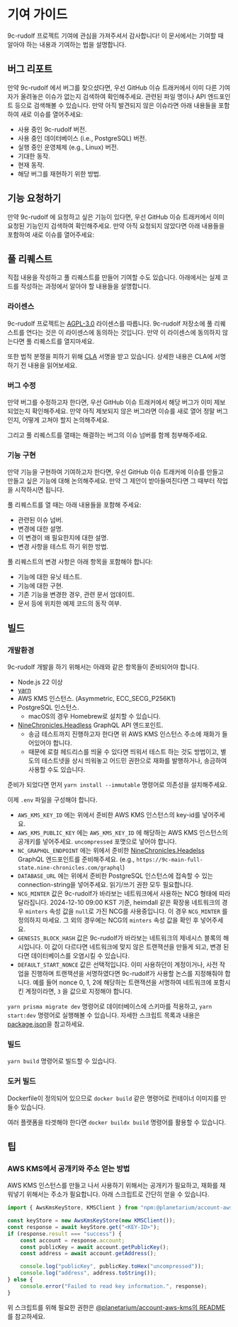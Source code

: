# 기여 가이드

9c-rudolf 프로젝트 기여에 관심을 가져주셔서 감사합니다! 이 문서에서는 기여할 때 알아야 하는 내용과 기여하는 법을 설명합니다.

## 버그 리포트

만약 9c-rudolf 에서 버그를 찾으셨다면, 우선 GitHub 이슈 트래커에서 이미 다른 기여자가 올려놓은 이슈가 없는지 검색하여 확인해주세요. 관련된 파일 명이나 API 엔드포인트 등으로 검색해볼 수 있습니다. 만약 아직 발견되지 않은 이슈라면 아래 내용들을 포함하여 새로 이슈를 열어주세요:

- 사용 중인 9c-rudolf 버전.
- 사용 중인 데이터베이스 (i.e., PostgreSQL) 버전.
- 실행 중인 운영체제 (e.g., Linux) 버전.
- 기대한 동작.
- 현재 동작.
- 해당 버그를 재현하기 위한 방법.

## 기능 요청하기

만약 9c-rudolf 에 요청하고 싶은 기능이 있다면, 우선 GitHub 이슈 트래커에서 이미 요청된 기능인지 검색하여 확인해주세요. 만약 아직 요청되지 않았다면 아래 내용들을 포함하여 새로 이슈를 열어주세요:

## 풀 리퀘스트

직접 내용을 작성하고 풀 리퀘스트를 만들어 기여할 수도 있습니다. 아래에서는 실제 코드를 작성하는 과정에서 알아야 할 내용들을 설명합니다.

### 라이센스

9c-rudolf 프로젝트는 [AGPL-3.0][agpl-3.0] 라이센스를 따릅니다. 9c-rudolf 저장소에 풀 리퀘스트를 연다는 것은 이 라이센스에 동의하는 것입니다. 만약 이 라이센스에 동의하지 않는다면 풀 리퀘스트를 열지마세요.

또한 법적 분쟁을 피하기 위해 [CLA][CLA] 서명을 받고 있습니다. 상세한 내용은 CLA에 서명하기 전 내용을 읽어보세요.

[agpl-3.0]: https://www.gnu.org/licenses/agpl-3.0.en.html
[CLA]: https://en.wikipedia.org/wiki/Contributor_License_Agreement

### 버그 수정

만약 버그를 수정하고자 한다면, 우선 GitHub 이슈 트래커에서 해당 버그가 이미 제보 되었는지 확인해주세요. 만약 아직 제보되지 않은 버그라면 이슈를 새로 열어 정말 버그인지, 어떻게 고쳐야 할지 논의해주세요.

그리고 풀 리퀘스트를 열때는 해결하는 버그의 이슈 넘버를 함께 첨부해주세요.

### 기능 구현

만약 기능을 구현하여 기여하고자 한다면, 우선 GitHub 이슈 트래커에 이슈를 만들고 만들고 싶은 기능에 대해 논의해주세요. 만약 그 제안이 받아들여진다면 그 때부터 작업을 시작하시면 됩니다. 

풀 리퀘스트를 열 때는 아래 내용들을 포함해 주세요:

 - 관련된 이슈 넘버.
 - 변경에 대한 설명.
 - 이 변경이 왜 필요한지에 대한 설명.
 - 변경 사항을 테스트 하기 위한 방법.

풀 리퀘스트의 변경 사항은 아래 항목을 포함해야 합니다:

 - 기능에 대한 유닛 테스트.
 - 기능에 대한 구현.
 - 기존 기능을 변경한 경우, 관련 문서 업데이트.
 - 문서 등에 위치한 예제 코드의 동작 여부.

## 빌드

### 개발환경

9c-rudolf 개발을 하기 위해서는 아래와 같은 항목들이 준비되어야 합니다.

 - Node.js 22 이상
 - [yarn]
 - AWS KMS 인스턴스. (Asymmetric, ECC_SECG_P256K1)
 - PostgreSQL 인스턴스.
   - macOS의 경우 Homebrew로 설치할 수 있습니다.
 - [NineChronicles.Headless][9c-headless] GraphQL API 엔드포인트.
   - 송금 테스트까지 진행하고자 한다면 위 AWS KMS 인스턴스 주소에 재화가 들어있어야 합니다.
   - 때문에 로컬 헤드리스를 띄울 수 있다면 띄워서 테스트 하는 것도 방법이고, 별도의 테스트넷을 상시 띄워놓고 어드민 권한으로 재화를 발행하거나, 송금하여 사용할 수도 있습니다.

준비가 되었다면 먼저 `yarn install --immutable` 명령어로 의존성을 설치해주세요.

이제 `.env` 파일을 구성해야 합니다.

 - `AWS_KMS_KEY_ID` 에는 위에서 준비한 AWS KMS 인스턴스의 key-id를 넣어주세요.
 - `AWS_KMS_PUBLIC_KEY` 에는 `AWS_KMS_KEY_ID` 에 해당하는 AWS KMS 인스턴스의 공개키를 넣어주세요. `uncompressed` 포맷으로 넣어야 합니다.
 - `NC_GRAPHQL_ENDPOINT` 에는 위에서 준비한 [NineChronicles.Headelss][9c-headless] GraphQL 엔드포인트를 준비해주세요. (e.g., `https://9c-main-full-state.nine-chronicles.com/graphql`)
 - `DATABASE_URL` 에는 위에서 준비한 PostgreSQL 인스턴스에 접속할 수 있는 connection-string을 넣어주세요. 읽기/쓰기 권한 모두 필요합니다.
 - `NCG_MINTER` 값은 9c-rudolf가 바라보는 네트워크에서 사용하는 NCG 형태에 따라 달라집니다. 2024-12-10 09:00 KST 기준, heimdall 같은 확장용 네트워크의 경우 `minters` 속성 값을 `null`로 가진 NCG를 사용중입니다. 이 경우 `NCG_MINTER` 를 정의하지 마세요. 그 외의 경우에는 NCG의 `minters` 속성 값을 확인 후 넣어주세요.
 - `GENESIS_BLOCK_HASH` 값은 9c-rudolf가 바라보는 네트워크의 제네시스 블록의 해시입니다. 이 값이 다르다면 네트워크에 맞지 않은 트랜잭션을 만들게 되고, 변경 된다면 데이터베이스를 오염시킬 수 있습니다.
 - `DEFAULT_START_NONCE` 값은 선택적입니다. 이미 사용하던이 계정이거나, 사전 작업을 진행하며 트랜잭션을 서명하였다면 9c-rudolf가 사용할 논스를 지정해줘야 합니다. 예를 들어 nonce 0, 1, 2에 해당하는 트랜잭션을 서명하여 네트워크에 포함시킨 계정이라면, `3` 을 값으로 지정해야 합니다.

`yarn prisma migrate dev` 명령어로 데이터베이스에 스키마를 적용하고, `yarn start:dev` 명령어로 실행해볼 수 있습니다. 자세한 스크립트 목록과 내용은 [package.json](./package.json)을 참고하세요.

### 빌드

`yarn build` 명령어로 빌드할 수 있습니다.

### 도커 빌드

Dockerfile이 정의되어 있으므로 `docker build` 같은 명령어로 컨테이너 이미지를 만들수 있습니다.

여러 플랫폼을 타겟해야 한다면 `docker buildx build` 명령어를 활용할 수 있습니다.

## 팁

### AWS KMS에서 공개키와 주소 얻는 방법

AWS KMS 인스턴스를 만들고 나서 사용하기 위해서는 공개키가 필요하고, 재화를 채워넣기 위해서는 주소가 필요합니다. 아래 스크립트로 간단히 얻을 수 있습니다.

```typescript
import { AwsKmsKeyStore, KMSClient } from "npm:@planetarium/account-aws-kms";

const keyStore = new AwsKmsKeyStore(new KMSClient());
const response = await keyStore.get("<KEY-ID>");
if (response.result === "success") {
    const account = response.account;
    const publicKey = await account.getPublicKey();
    const address = await account.getAddress();

    console.log("publicKey", publicKey.toHex("uncompressed"));
    console.log("address", address.toString());
} else {
    console.error("Failed to read key information.", response);
}
```

위 스크립트를 위해 필요한 권한은 [@planetarium/account-aws-kms의 README](https://github.com/planetarium/libplanet/tree/7513c9b730177484b01decf553b978af8175f0a3/%40planetarium/account-aws-kms#required-permissions)를 참고하세요.

[yarn]: https://yarnpkg.com/
[9c-headless]: https://github.com/planetarium/NineChronicles.Headless
